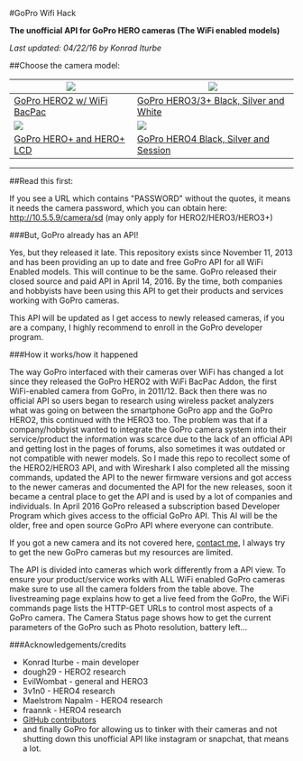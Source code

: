 #GoPro Wifi Hack

**The unofficial API for GoPro HERO cameras (The WiFi enabled models)**

*Last updated: 04/22/16 by Konrad Iturbe*


##Choose the camera model:

| [![](https://i.imgur.com/1vwqEIQ.png)](https://github.com/KonradIT/goprowifihack/blob/master/HERO2/README.md) | [![](https://i.imgur.com/9LGo43Z.png)](https://github.com/KonradIT/goprowifihack/blob/master/HERO3/README.md)   |
|---------------------------------------------------------------------------------------------------------------|-----------------------------------------------------------------------------------------------------------------|
| [GoPro HERO2 w/ WiFi BacPac](https://github.com/KonradIT/goprowifihack/blob/master/HERO2/README.md)           | [GoPro HERO3/3+ Black, Silver and White](https://github.com/KonradIT/goprowifihack/blob/master/HERO3/README.md) |
| [![](http://i.imgur.com/zpPN0Q2.png?1)](https://github.com/KonradIT/goprowifihack/blob/master/HERO/README.md) | [![](https://i.imgur.com/77h7uHe.jpg)](https://github.com/KonradIT/goprowifihack/blob/master/HERO4/README.md)  |
| [GoPro HERO+ and HERO+ LCD](https://github.com/KonradIT/goprowifihack/blob/master/HERO/README.md)  | [GoPro HERO4 Black, Silver and Session](https://github.com/KonradIT/goprowifihack/blob/master/HERO4/README.md)  |

---

##Read this first:

If you see a URL which contains "PASSWORD" without the quotes, it means it needs the camera password, which you can obtain here:  http://10.5.5.9/camera/sd (may only apply for HERO2/HERO3/HERO3+)

###But, GoPro already has an API!

Yes, but they released it late. This repository exists since November 11, 2013 and has been providing an up to date and free GoPro API for all WiFi Enabled models. This will continue to be the same. GoPro released their closed source and paid API in April 14, 2016. By the time, both companies and hobbyists have been using this API to get their products and services working with GoPro cameras.

This API will be updated as I get access to newly released cameras, if you are a company, I highly recommend to enroll in the GoPro developer program.

###How it works/how it happened

The way GoPro interfaced with their cameras over WiFi has changed a lot since they released the GoPro HERO2 with WiFi BacPac Addon, the first WiFi-enabled camera from GoPro, in 2011/12. Back then there was no official API so users began to research using wireless packet analyzers what was going on between the smartphone GoPro app and the GoPro HERO2, this continued with the HERO3 too. The problem was that if a company/hobbyist wanted to integrate the GoPro camera system into their service/product the information was scarce due to the lack of an official API and getting lost in the pages of forums, also sometimes it was outdated or not compatible with newer models. So I made this repo to recollect some of the HERO2/HERO3 API, and with Wireshark I also completed all the missing commands, updated the API to the newer firmware versions and got access to the newer cameras and documented the API for the new releases, soon it became a central place to get the API and is used by a lot of companies and individuals. In April 2016 GoPro released a subscription based Developer Program which gives access to the official GoPro API. This AI will be the older, free and open source GoPro API where everyone can contribute.

If you got a new camera and its not covered here, [contact me](mailto:mail@chernowii.com), I always try to get the new GoPro cameras but my resources are limited.

The API is divided into cameras which work differently from a API view. To ensure your product/service works with ALL WiFi enabled GoPro cameras make sure to use all the camera folders from the table above. The livestreaming page explains how to get a live feed from the GoPro, the WiFi commands page lists the HTTP-GET URLs to control most aspects of a GoPro camera.
The Camera Status page shows how to get the current parameters of the GoPro such as Photo resolution, battery left...

###Acknowledgements/credits

* Konrad Iturbe - main developer
* dough29 - HERO2 research
* EvilWombat - general and HERO3
* 3v1n0 - HERO4 research
* Maelstrom Napalm - HERO4 research
* fraannk - HERO4 research
* [GitHub contributors](https://github.com/KonradIT/goprowifihack/graphs/contributors)
* and finally GoPro for allowing us to tinker with their cameras and not shutting down this unofficial API like instagram or snapchat, that means a lot.
